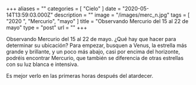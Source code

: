 +++
aliases = ""
categories = [ "Cielo" ]
date = "2020-05-14T13:59:03.000Z"
description = ""
image = "/images/merc_n.jpg"
tags = [ "2020 ", "Mercurio", "mayo" ]
title = "Observando Mercurio del 15 al 22 de mayo"
type = "post"
url = ""
+++


Observando Mercurio del 15 al 22 de mayo. ¿Qué hay que hacer para determinar su ubicación? Para empezar, busquen a Venus, la estrella más grande y brillante, y un poco más abajo, casi por encima del horizonte, podréis encontrar Mercurio, que también se diferencia de otras estrellas con su luz blanca e intensiva.  
  
Es mejor verlo en las primeras horas después del atardecer.
